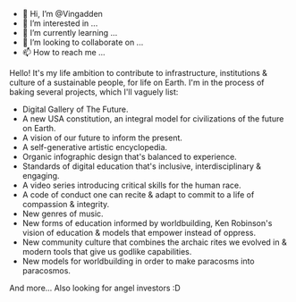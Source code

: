 - 👋 Hi, I’m @Vingadden
- 👀 I’m interested in ...
- 🌱 I’m currently learning ...
- 💞️ I’m looking to collaborate on ...
- 📫 How to reach me ...

<!---
Vingadden/Vingadden is a ✨ special ✨ repository because its `README.md` (this file) appears on your GitHub profile.
You can click the Preview link to take a look at your changes.
--->


Hello! It's my life ambition to contribute to infrastructure, institutions & culture of a sustainable people, for life on Earth.
I'm in the process of baking several projects, which I'll vaguely list:
- Digital Gallery of The Future.
- A new USA constitution, an integral model for civilizations of the future on Earth.
- A vision of our future to inform the present.
- A self-generative artistic encyclopedia.
- Organic infographic design that's balanced to experience.
- Standards of digital education that's inclusive, interdisciplinary & engaging.
- A video series introducing critical skills for the human race.
- A code of conduct one can recite & adapt to commit to a life of compassion & integrity.
- New genres of music.
- New forms of education informed by worldbuilding, Ken Robinson's vision of education & models that empower instead of oppress.
- New community culture that combines the archaic rites we evolved in & modern tools that give us godlike capabilities.
- New models for worldbuilding in order to make paracosms into paracosmos.

And more...
Also looking for angel investors :D
